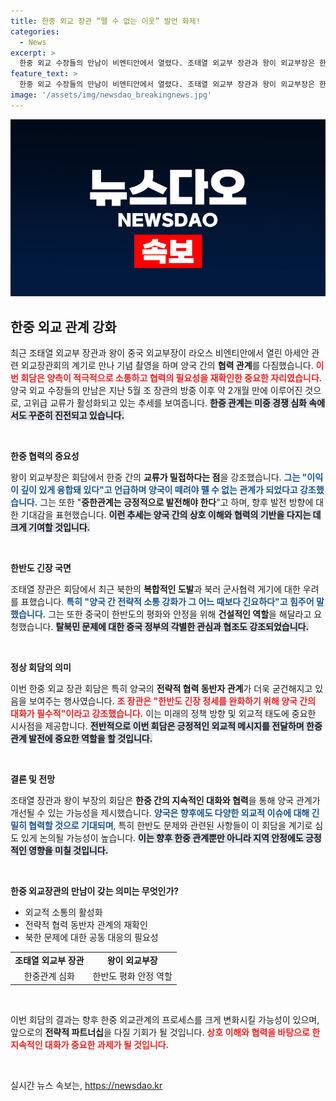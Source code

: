 ```yaml
---
title: 한중 외교 장관 “뗄 수 없는 이웃” 발언 화제!
categories:
  - News
excerpt: >
  한중 외교 수장들의 만남이 비엔티안에서 열렸다. 조태열 외교부 장관과 왕이 외교부장은 한반도 문제와 전략적 협력을 논의하며 긴장 완화의 필요성을 강조했다. 고위급 교류의 활성화 속, 한중 관계의 새로운 전환점이 기대된다!
feature_text: >
  한중 외교 수장들의 만남이 비엔티안에서 열렸다. 조태열 외교부 장관과 왕이 외교부장은 한반도 문제와 전략적 협력을 논의하며 긴장 완화의 필요성을 강조했다. 고위급 교류의 활성화 속, 한중 관계의 새로운 전환점이 기대된다!
image: '/assets/img/newsdao_breakingnews.jpg'
---
```


<p><img src="/assets/img/newsdao_breakingnews.jpg" alt="flaretime 속보" /></p>

<h2 data-ke-size="size26">한중 외교 관계 강화</h2>

<p data-ke-size="size16">최근 조태열 외교부 장관과 왕이 중국 외교부장이 라오스 비엔티안에서 열린 아세안 관련 외교장관회의 계기로 만나 기념 촬영을 하며 양국 간의 <b>협력 관계</b>를 다짐했습니다. <b><span style="color: #ee2323;">이번 회담은 양측이 적극적으로 소통하고 협력의 필요성을 재확인한 중요한 자리였습니다.</span></b> 양국 외교 수장들의 만남은 지난 5월 조 장관의 방중 이후 약 2개월 만에 이루어진 것으로, 고위급 교류가 활성화되고 있는 추세를 보여줍니다. <b><span style="background-color: #21538527;">한중 관계는 미중 경쟁 심화 속에서도 꾸준히 진전되고 있습니다.</span></b></p>

<p data-ke-size="size16">&nbsp;</p>

<p><b>한중 협력의 중요성</b></p>

<p data-ke-size="size16">왕이 외교부장은 회담에서 한중 간의 <b>교류가 밀접하다는 점</b>을 강조했습니다. <b><span style="color: #1a5490;">그는 "이익이 깊이 있게 융합돼 있다"고 언급하며 양국이 떼려야 뗄 수 없는 관계가 되었다고 강조했습니다.</span></b> 그는 또한 "<b><span style="ee2323;">중한관계는 긍정적으로 발전해야 한다</span></b>"고 하며, 향후 발전 방향에 대한 기대감을 표현했습니다. <b><span style="background-color: #21538527;">이런 추세는 양국 간의 상호 이해와 협력의 기반을 다지는 데 크게 기여할 것입니다.</span></b></p>

<p data-ke-size="size16">&nbsp;</p>

<p><b>한반도 긴장 국면</b></p>

<p data-ke-size="size16">조태열 장관은 회담에서 최근 북한의 <b>복합적인 도발</b>과 북러 군사협력 게기에 대한 우려를 표했습니다. <b><span style="color: #1a5490;">특히 "양국 간 전략적 소통 강화가 그 어느 때보다 긴요하다"고 힘주어 말했습니다.</span></b> 그는 또한 중국이 한반도의 평화와 안정을 위해 <b>건설적인 역할</b>을 해달라고 요청했습니다. <b><span style="background-color: #21538527;">탈북민 문제에 대한 중국 정부의 각별한 관심과 협조도 강조되었습니다.</span></b></p>

<p data-ke-size="size16">&nbsp;</p>

<p><b>정상 회담의 의미</b></p>

<p data-ke-size="size16">이번 한중 외교 장관 회담은 특히 양국의 <b>전략적 협력 동반자 관계</b>가 더욱 굳건해지고 있음을 보여주는 행사였습니다. <b><span style="color: #ee2323;">조 장관은 "한반도 긴장 정세를 완화하기 위해 양국 간의 대화가 필수적"이라고 강조했습니다.</span></b> 이는 미래의 정책 방향 및 외교적 태도에 중요한 시사점을 제공합니다. <b><span style="background-color: #21538527;">전반적으로 이번 회담은 긍정적인 외교적 메시지를 전달하며 한중 관계 발전에 중요한 역할을 할 것입니다.</span></b></p>

<p data-ke-size="size16">&nbsp;</p>

<p><b>결론 및 전망</b></p>

<p data-ke-size="size16">조태열 장관과 왕이 부장의 회담은 <b>한중 간의 지속적인 대화와 협력</b>을 통해 양국 관계가 개선될 수 있는 가능성을 제시했습니다. <b><span style="color: #1a5490;">양국은 향후에도 다양한 외교적 이슈에 대해 긴밀히 협력할 것으로 기대되며</span></b>, 특히 한반도 문제와 관련된 사항들이 이 회담을 계기로 심도 있게 논의될 가능성이 높습니다. <b><span style="background-color: #21538527;">이는 향후 한중 관계뿐만 아니라 지역 안정에도 긍정적인 영향을 미칠 것입니다.</span></b></p>

<p data-ke-size="size16">&nbsp;</p>

<p><b>한중 외교장관의 만남이 갖는 의미는 무엇인가?</b></p>

<ul>
  <li>외교적 소통의 활성화</li>
  <li>전략적 협력 동반자 관계의 재확인</li>
  <li>북한 문제에 대한 공동 대응의 필요성</li>
</ul>

<table style="width: 100%; border-collapse: collapse;">
  <tr>
    <td style="text-align: center; height: 17px;"><b>조태열 외교부 장관</b></td>
    <td style="text-align: center; height: 17px;"><b>왕이 외교부장</b></td>
  </tr>
  <tr>
    <td style="text-align: center; height: 17px;">한중관계 심화</td>
    <td style="text-align: center; height: 17px;">한반도 평화 안정 역할</td>
  </tr>
</table>

<p data-ke-size="size16">&nbsp;</p>

<p data-ke-size="size16">이번 회담의 결과는 향후 한중 외교관계의 프로세스를 크게 변화시킬 가능성이 있으며, 앞으로의 <b>전략적 파트너십</b>을 다질 기회가 될 것입니다. <b><span style="color: #ee2323;">상호 이해와 협력을 바탕으로 한 지속적인 대화가 중요한 과제가 될 것입니다.</span></b></p>

<p data-ke-size="size16">&nbsp;</p>
실시간 뉴스 속보는, <a href="https://newsdao.kr" rel="dofollow">https://newsdao.kr</a>



